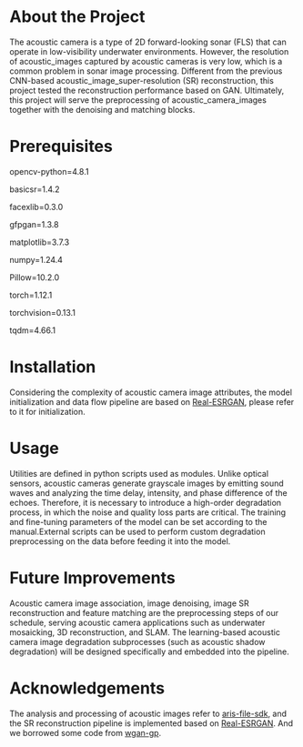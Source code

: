 # About the Project
The acoustic camera is a type of 2D forward-looking sonar (FLS) that can operate in low-visibility underwater environments.
However, the resolution of acoustic_images captured by acoustic cameras is very low, which is a common problem in sonar image processing.
Different from the previous CNN-based acoustic_image_super-resolution (SR) reconstruction, this project tested the reconstruction performance based on GAN.
Ultimately, this project will serve the preprocessing of acoustic_camera_images together with the denoising and matching blocks.

# Prerequisites
opencv-python=4.8.1

basicsr=1.4.2

facexlib=0.3.0

gfpgan=1.3.8

matplotlib=3.7.3

numpy=1.24.4

Pillow=10.2.0

torch=1.12.1

torchvision=0.13.1

tqdm=4.66.1

# Installation
Considering the complexity of acoustic camera image attributes, the model initialization and data flow pipeline are based on [Real-ESRGAN](https://github.com/xinntao/Real-ESRGAN), please refer to it for initialization.

# Usage
Utilities are defined in python scripts used as modules.
Unlike optical sensors, acoustic cameras generate grayscale images by emitting sound waves and analyzing the time delay, intensity, and phase difference of the echoes. Therefore, it is necessary to introduce a high-order degradation process, in which the noise and quality loss parts are critical. The training and fine-tuning parameters of the model can be set according to the manual.External scripts can be used to perform custom degradation preprocessing on the data before feeding it into the model.

# Future Improvements
Acoustic camera image association, image denoising, image SR reconstruction and feature matching are the preprocessing steps of our schedule, serving acoustic camera applications such as underwater mosaicking, 3D reconstruction, and SLAM.
The learning-based acoustic camera image degradation subprocesses (such as acoustic shadow degradation) will be designed specifically and embedded into the pipeline.

# Acknowledgements
The analysis and processing of acoustic images refer to [aris-file-sdk](https://github.com/SoundMetrics/aris-file-sdk), and the SR reconstruction pipeline is implemented based on [Real-ESRGAN](https://github.com/xinntao/Real-ESRGAN).
And we borrowed some code from [wgan-gp](https://github.com/EmilienDupont/wgan-gp).
